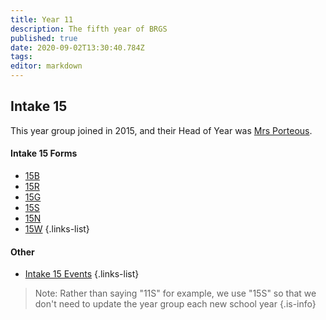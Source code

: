 ```yaml
---
title: Year 11
description: The fifth year of BRGS
published: true
date: 2020-09-02T13:30:40.784Z
tags: 
editor: markdown
---
```


## Intake 15
This year group joined in 2015, and their Head of Year was [Mrs Porteous](/teachers/mrs-porteous).

#### Intake 15 Forms
- [15B](/students/intake15/b)
- [15R](/students/intake15/r)
- [15G](/students/intake15/g)
- [15S](/students/intake15/s)
- [15N](/students/intake15/n)
- [15W](/students/intake15/w)
{.links-list}

#### Other
- [Intake 15 Events](/students/intake15/events)
{.links-list}

> Note:  Rather than saying "11S" for example, we use "15S" so that we don't need to update the year group each new school year
{.is-info}